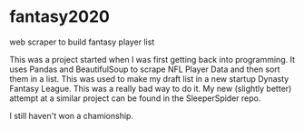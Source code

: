 # fantasy2020
web scraper to build fantasy player list

This was a project started when I was first getting back into programming. It uses Pandas and BeautifulSoup to scrape NFL Player Data and then sort them in a list. 
This was used to make my draft list in a new startup Dynasty Fantasy League.
This was a really bad way to do it. My new (slightly better) attempt at a similar project can be found in the SleeperSpider repo. 

I still haven't won a chamionship.
